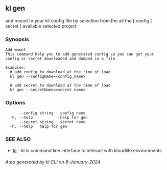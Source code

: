 ## kl gen

add mount to your kl-config file by selection from the all the [ config | secret ] available selected project

### Synopsis

```
Add mount
This command help you to add generated config so you can get your config or secret downloaded and dumped in a file.

Examples:
  # add config to download at the time of load
  kl gen --configName=<config_name>

  # add secret to download at the time of load
  kl gen --secretName=<secret_name>

```

### Options

```
      --config string   config name
  -h, --help            help for gen
      --secret string   secret name
  -h, --help   help for gen
```

### SEE ALSO

* [kl](kl.md)  - kl is command line interface to interact with kloudlite environments

###### Auto generated by kl CLI on 8-January-2024
